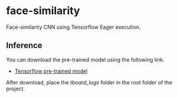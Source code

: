 # face-similarity
Face-similarity CNN using Tensorflow Eager execution.

## Inference

You can download the pre-trained model using the following link.

- [Tensorflow pre-trained model](https://www.dropbox.com/sh/qgz0gw6pqkn64gq/AAAi4eQ97f2yNo8wRQ4FEx-3a?dl=0)

After download, place the *tboard_logs* folder in the root folder of the project.